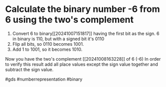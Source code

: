 # Calculate the binary number -6 from 6 using the two's complement
1. Convert 6 to binary[[20241007151817]] having the first bit as the sign. 6 in binary is 110, but with a signed bit it's 0110
2. Flip all bits, so 0110 becomes 1001.
3. Add 1 to 1001, so it becomes 1010.

Now you have the two's complement  [[20241008163228]] of 6 (-6)
In order to verify this result add all place values except the sign value together and subtract the sign value.

#gds #numberrepresentation #binary